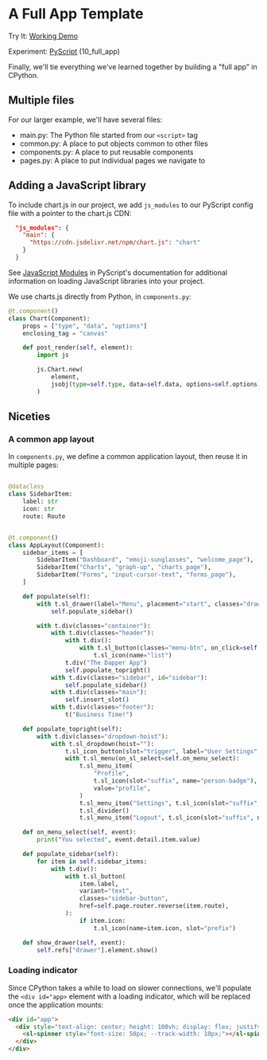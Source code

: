 # A Full App Template

<tldr>
    <p>Try It: <a href="https://kkinder.pyscriptapps.com/puepy-tutorial/latest/10_full_app/index.html">Working Demo</a></p>
    <p>Experiment: <a href="https://pyscript.com/@kkinder/puepy-tutorial/latest">PyScript</a> (10_full_app)</p>
</tldr>

Finally, we'll tie everything we've learned together by building a "full app" in CPython.

## Multiple files

For our larger example, we'll have several files:

- main.py: The Python file started from our `<script>` tag
- common.py: A place to put objects common to other files
- components.py: A place to put reusable components
- pages.py: A place to put individual pages we navigate to

## Adding a JavaScript library

To include chart.js in our project, we add `js_modules` to our PyScript config file with a pointer to the chart.js CDN:

```json
  "js_modules": {
    "main": {
      "https://cdn.jsdelivr.net/npm/chart.js": "chart"
    }
  }
```

<tip>
See <a href="https://docs.pyscript.net/2024.5.2/user-guide/configuration/#javascript-modules">JavaScript Modules</a> in
PyScript's documentation for additional information on loading JavaScript libraries into your project.
</tip>

We use charts.js directly from Python, in `components.py`:

```Python
@t.component()
class Chart(Component):
    props = ["type", "data", "options"]
    enclosing_tag = "canvas"

    def post_render(self, element):
        import js

        js.Chart.new(
            element,
            jsobj(type=self.type, data=self.data, options=self.options),
        )
```

## Niceties 

### A common app layout

In `components.py`, we define a common application layout, then reuse it in multiple pages:

```Python

@dataclass
class SidebarItem:
    label: str
    icon: str
    route: Route


@t.component()
class AppLayout(Component):
    sidebar_items = [
        SidebarItem("Dashboard", "emoji-sunglasses", "welcome_page"),
        SidebarItem("Charts", "graph-up", "charts_page"),
        SidebarItem("Forms", "input-cursor-text", "forms_page"),
    ]

    def populate(self):
        with t.sl_drawer(label="Menu", placement="start", classes="drawer-placement-start", ref="drawer"):
            self.populate_sidebar()

        with t.div(classes="container"):
            with t.div(classes="header"):
                with t.div():
                    with t.sl_button(classes="menu-btn", on_click=self.show_drawer):
                        t.sl_icon(name="list")
                t.div("The Dapper App")
                self.populate_topright()
            with t.div(classes="sidebar", id="sidebar"):
                self.populate_sidebar()
            with t.div(classes="main"):
                self.insert_slot()
            with t.div(classes="footer"):
                t("Business Time!")

    def populate_topright(self):
        with t.div(classes="dropdown-hoist"):
            with t.sl_dropdown(hoist=""):
                t.sl_icon_button(slot="trigger", label="User Settings", name="person-gear")
                with t.sl_menu(on_sl_select=self.on_menu_select):
                    t.sl_menu_item(
                        "Profile",
                        t.sl_icon(slot="suffix", name="person-badge"),
                        value="profile",
                    )
                    t.sl_menu_item("Settings", t.sl_icon(slot="suffix", name="gear"), value="settings")
                    t.sl_divider()
                    t.sl_menu_item("Logout", t.sl_icon(slot="suffix", name="box-arrow-right"), value="logout")

    def on_menu_select(self, event):
        print("You selected", event.detail.item.value)

    def populate_sidebar(self):
        for item in self.sidebar_items:
            with t.div():
                with t.sl_button(
                    item.label,
                    variant="text",
                    classes="sidebar-button",
                    href=self.page.router.reverse(item.route),
                ):
                    if item.icon:
                        t.sl_icon(name=item.icon, slot="prefix")

    def show_drawer(self, event):
        self.refs["drawer"].element.show()
```


### Loading indicator

Since CPython takes a while to load on slower connections, we'll populate the `<div id="app>` element with a loading 
indicator, which will be replaced once the application mounts:

```html
<div id="app">
  <div style="text-align: center; height: 100vh; display: flex; justify-content: center; align-items: center;">
    <sl-spinner style="font-size: 50px; --track-width: 10px;"></sl-spinner>
  </div>
</div>
```

